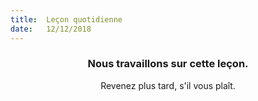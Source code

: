 ```yaml
---
title:  Leçon quotidienne
date:   12/12/2018
---
```


### <center>Nous travaillons sur cette leçon.</center>
<center>Revenez plus tard, s'il vous plaît.</center>